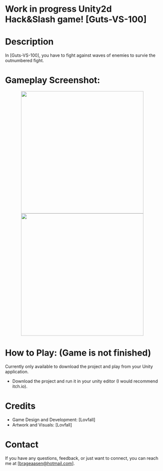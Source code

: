 # Work in progress Unity2d Hack&Slash game! [Guts-VS-100]

# Description
In [Guts-VS-100], you have to fight against waves of enemies to survie the outnumbered fight.

# Gameplay Screenshot:
<div align="center">
  <img src="/Assets/Sprites/gameplayScreenshot1.png" width="400px"</img>
  <img src="/Assets/Sprites/gameplayScreenshot2.png" width="400px"</img>
</div>

# How to Play: (Game is not finished)
Currently only available to download the project and play from your Unity application.
- Download the project and run it in your unity editor (I would recommend itch.io).

# Credits
- Game Design and Development: [Lovfall]
- Artwork and Visuals: [Lovfall]

# Contact
If you have any questions, feedback, or just want to connect, you can reach me at [brageaasen@hotmail.com].

